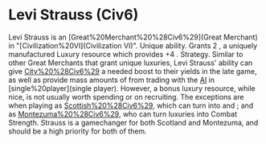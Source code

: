 # Levi Strauss (Civ6)

Levi Strauss is an [Great%20Merchant%20%28Civ6%29](Great Merchant) in "[Civilization%20VI](Civilization VI)".
Unique ability.
Grants 2 , a uniquely manufactured Luxury resource which provides +4 .
Strategy.
Similar to other Great Merchants that grant unique luxuries, Levi Strauss' ability can give [City%20%28Civ6%29](cities) a needed boost to their yields in the late game, as well as provide mass amounts of from trading with the [AI](AI) in [single%20player](single player). However, a bonus luxury resource, while nice, is not usually worth spending or on recruiting. The exceptions are when playing as [Scottish%20%28Civ6%29](Scotland), which can turn into and ; and as [Montezuma%20%28Civ6%29](Montezuma), who can turn luxuries into Combat Strength. Strauss is a gamechanger for both Scotland and Montezuma, and should be a high priority for both of them.